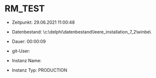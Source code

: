 # RM_TEST

- Zeitpunkt: 29.06.2021 11:00:48

- Datenbestand: \c:\delphi\datenbestand\leere_installation_7_2\winbe\
- Dauer: 00:00:09
- git-User: 
- Instanz Name: 
- Instanz Typ: PRODUCTION
